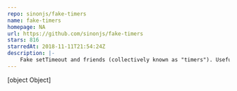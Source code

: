```yaml
---
repo: sinonjs/fake-timers
name: fake-timers
homepage: NA
url: https://github.com/sinonjs/fake-timers
stars: 816
starredAt: 2018-11-11T21:54:24Z
description: |-
    Fake setTimeout and friends (collectively known as "timers"). Useful in your JavaScript tests. Extracted from Sinon.JS
---
```


[object Object]
